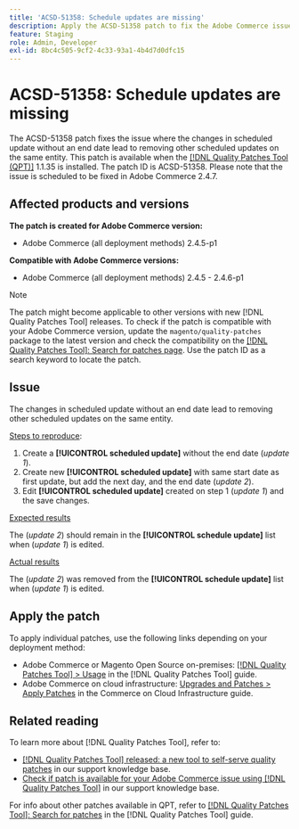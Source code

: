 ```yaml
---
title: 'ACSD-51358: Schedule updates are missing'
description: Apply the ACSD-51358 patch to fix the Adobe Commerce issue where the changes in scheduled update without an end date leads to removing other scheduled updates on the same entity.
feature: Staging
role: Admin, Developer
exl-id: 8bc4c505-9cf2-4c33-93a1-4b4d7d0dfc15
---
```

# ACSD-51358: Schedule updates are missing

The ACSD-51358 patch fixes the issue where the changes in scheduled update without an end date lead to removing other scheduled updates on the same entity. This patch is available when the [[!DNL Quality Patches Tool (QPT)]](https://experienceleague.adobe.com/en/docs/commerce-knowledge-base/kb/announcements/commerce-announcements/magento-quality-patches-released-new-tool-to-self-serve-quality-patches) 1.1.35 is installed. The patch ID is ACSD-51358. Please note that the issue is scheduled to be fixed in Adobe Commerce 2.4.7.

## Affected products and versions

**The patch is created for Adobe Commerce version:**

* Adobe Commerce (all deployment methods)  2.4.5-p1

**Compatible with Adobe Commerce versions:**

* Adobe Commerce (all deployment methods) 2.4.5 - 2.4.6-p1

>[!NOTE]
>
>The patch might become applicable to other versions with new [!DNL Quality Patches Tool] releases. To check if the patch is compatible with your Adobe Commerce version, update the `magento/quality-patches` package to the latest version and check the compatibility on the [[!DNL Quality Patches Tool]: Search for patches page](https://experienceleague.adobe.com/tools/commerce-quality-patches/index.html). Use the patch ID as a search keyword to locate the patch.

## Issue

The changes in scheduled update without an end date lead to removing other scheduled updates on the same entity.

<u>Steps to reproduce</u>:

1. Create a **[!UICONTROL scheduled update]** without the end date (*update 1*).
1. Create new **[!UICONTROL scheduled update]** with same start date as first update, but add the next day, and the end date (*update 2*).
1. Edit **[!UICONTROL scheduled update]** created on step 1 (*update 1*) and the save changes.

<u>Expected results</u>

The (*update 2*) should remain in the **[!UICONTROL schedule update]** list when (*update 1*) is edited.

<u>Actual results</u>

The (*update 2*) was removed from the **[!UICONTROL schedule update]** list when (*update 1*) is edited.

## Apply the patch

To apply individual patches, use the following links depending on your deployment method:

* Adobe Commerce or Magento Open Source on-premises: [[!DNL Quality Patches Tool] > Usage](<https://experienceleague.adobe.com/docs/commerce-operations/tools/quality-patches-tool/usage.html>) in the [!DNL Quality Patches Tool] guide.
* Adobe Commerce on cloud infrastructure: [Upgrades and Patches > Apply Patches](https://experienceleague.adobe.com/docs/commerce-cloud-service/user-guide/develop/upgrade/apply-patches.html) in the Commerce on Cloud Infrastructure guide.

## Related reading

To learn more about [!DNL Quality Patches Tool], refer to:

* [[!DNL Quality Patches Tool] released: a new tool to self-serve quality patches](https://experienceleague.adobe.com/en/docs/commerce-knowledge-base/kb/announcements/commerce-announcements/magento-quality-patches-released-new-tool-to-self-serve-quality-patches) in our support knowledge base.
* [Check if patch is available for your Adobe Commerce issue using [!DNL Quality Patches Tool]](/help/support-tools/patches-available-in-qpt-tool/check-patch-for-magento-issue-with-magento-quality-patches.md) in our support knowledge base.

For info about other patches available in QPT, refer to [[!DNL Quality Patches Tool]: Search for patches](<https://experienceleague.adobe.com/tools/commerce-quality-patches/index.html>) in the [!DNL Quality Patches Tool] guide.
